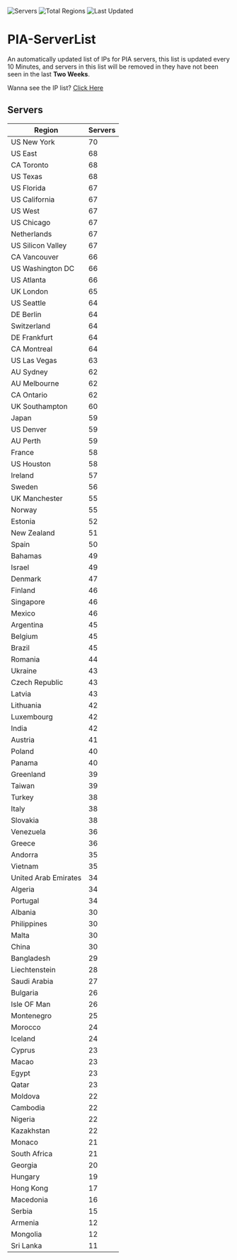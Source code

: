 ![Servers](https://img.shields.io/badge/Servers-4,184-darkgreen)
![Total Regions](https://img.shields.io/badge/Total_Regions-97-darkgreen)
![Last Updated](https://img.shields.io/badge/Last_Updated-December_12_2024_13:00_EST-darkgreen)

# PIA-ServerList
An automatically updated list of IPs for PIA servers, this list is updated every 10 Minutes, and servers in this list will be removed in they have not been seen in the last **Two Weeks**.

Wanna see the IP list? [Click Here](./servers.json)

## Servers
| Region               | Servers |
|----------------------|---------|
| US New York | 70 |
| US East | 68 |
| CA Toronto | 68 |
| US Texas | 68 |
| US Florida | 67 |
| US California | 67 |
| US West | 67 |
| US Chicago | 67 |
| Netherlands | 67 |
| US Silicon Valley | 67 |
| CA Vancouver | 66 |
| US Washington DC | 66 |
| US Atlanta | 66 |
| UK London | 65 |
| US Seattle | 64 |
| DE Berlin | 64 |
| Switzerland | 64 |
| DE Frankfurt | 64 |
| CA Montreal | 64 |
| US Las Vegas | 63 |
| AU Sydney | 62 |
| AU Melbourne | 62 |
| CA Ontario | 62 |
| UK Southampton | 60 |
| Japan | 59 |
| US Denver | 59 |
| AU Perth | 59 |
| France | 58 |
| US Houston | 58 |
| Ireland | 57 |
| Sweden | 56 |
| UK Manchester | 55 |
| Norway | 55 |
| Estonia | 52 |
| New Zealand | 51 |
| Spain | 50 |
| Bahamas | 49 |
| Israel | 49 |
| Denmark | 47 |
| Finland | 46 |
| Singapore | 46 |
| Mexico | 46 |
| Argentina | 45 |
| Belgium | 45 |
| Brazil | 45 |
| Romania | 44 |
| Ukraine | 43 |
| Czech Republic | 43 |
| Latvia | 43 |
| Lithuania | 42 |
| Luxembourg | 42 |
| India | 42 |
| Austria | 41 |
| Poland | 40 |
| Panama | 40 |
| Greenland | 39 |
| Taiwan | 39 |
| Turkey | 38 |
| Italy | 38 |
| Slovakia | 38 |
| Venezuela | 36 |
| Greece | 36 |
| Andorra | 35 |
| Vietnam | 35 |
| United Arab Emirates | 34 |
| Algeria | 34 |
| Portugal | 34 |
| Albania | 30 |
| Philippines | 30 |
| Malta | 30 |
| China | 30 |
| Bangladesh | 29 |
| Liechtenstein | 28 |
| Saudi Arabia | 27 |
| Bulgaria | 26 |
| Isle OF Man | 26 |
| Montenegro | 25 |
| Morocco | 24 |
| Iceland | 24 |
| Cyprus | 23 |
| Macao | 23 |
| Egypt | 23 |
| Qatar | 23 |
| Moldova | 22 |
| Cambodia | 22 |
| Nigeria | 22 |
| Kazakhstan | 22 |
| Monaco | 21 |
| South Africa | 21 |
| Georgia | 20 |
| Hungary | 19 |
| Hong Kong | 17 |
| Macedonia | 16 |
| Serbia | 15 |
| Armenia | 12 |
| Mongolia | 12 |
| Sri Lanka | 11 |